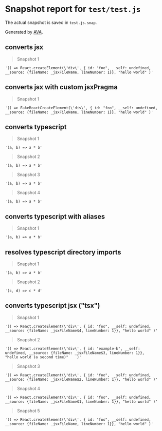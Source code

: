 # Snapshot report for `test/test.js`

The actual snapshot is saved in `test.js.snap`.

Generated by [AVA](https://avajs.dev).

## converts jsx

> Snapshot 1

    '() => React.createElement(\'div\', { id: "foo", __self: undefined, __source: {fileName: _jsxFileName, lineNumber: 1}}, "hello world" )'

## converts jsx with custom jsxPragma

> Snapshot 1

    '() => FakeReactCreateElement(\'div\', { id: "foo", __self: undefined, __source: {fileName: _jsxFileName, lineNumber: 1}}, "hello world" )'

## converts typescript

> Snapshot 1

    '(a, b) => a * b'

> Snapshot 2

    '(a, b) => a * b'

> Snapshot 3

    '(a, b) => a * b'

> Snapshot 4

    '(a, b) => a * b'

## converts typescript with aliases

> Snapshot 1

    '(a, b) => a * b'

## resolves typescript directory imports

> Snapshot 1

    '(a, b) => a * b'

> Snapshot 2

    '(c, d) => c * d'

## converts typescript jsx ("tsx")

> Snapshot 1

    '() => React.createElement(\'div\', { id: "foo", __self: undefined, __source: {fileName: _jsxFileName$4, lineNumber: 1}}, "hello world" )'

> Snapshot 2

    '() => React.createElement(\'div\', { id: "example-b", __self: undefined, __source: {fileName: _jsxFileName$3, lineNumber: 1}}, "hello world (a second time)"    )'

> Snapshot 3

    '() => React.createElement(\'div\', { id: "foo", __self: undefined, __source: {fileName: _jsxFileName$2, lineNumber: 1}}, "hello world" )'

> Snapshot 4

    '() => React.createElement(\'div\', { id: "foo", __self: undefined, __source: {fileName: _jsxFileName$1, lineNumber: 1}}, "hello world" )'

> Snapshot 5

    '() => React.createElement(\'div\', { id: "foo", __self: undefined, __source: {fileName: _jsxFileName, lineNumber: 1}}, "hello world" )'
